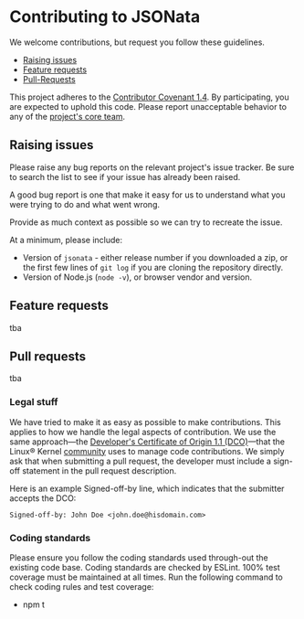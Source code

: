 # Contributing to JSONata

We welcome contributions, but request you follow these guidelines.

 - [Raising issues](#raising-issues)
 - [Feature requests](#feature-requests)
 - [Pull-Requests](#pull-requests)

This project adheres to the [Contributor Covenant 1.4](http://contributor-covenant.org/version/1/4/). By participating, you are expected to uphold this code. Please report unacceptable behavior to any of the [project's core team](https://github.com/orgs/jsonata-js/teams/core).

## Raising issues

Please raise any bug reports on the relevant project's issue tracker. Be sure to search the list to see if your issue has already been raised.

A good bug report is one that make it easy for us to understand what you were trying to do and what went wrong.

Provide as much context as possible so we can try to recreate the issue.

At a minimum, please include:

 - Version of `jsonata` - either release number if you downloaded a zip, or the first few lines of `git log` if you are cloning the repository directly.
 - Version of Node.js (`node -v`), or browser vendor and version.

## Feature requests

tba

## Pull requests

tba

### Legal stuff

We have tried to make it as easy as possible to make contributions. This applies to how we handle the legal aspects of contribution. We use the same approach&mdash;the [Developer's Certificate of Origin 1.1 (DCO)](DCO1.1.txt)&mdash;that the Linux&reg; Kernel [community](http://elinux.org/Developer_Certificate_Of_Origin) uses to manage code contributions. We simply ask that when submitting a pull request, the developer must include a sign-off statement in the pull request description.

Here is an example Signed-off-by line, which indicates that the submitter accepts the DCO:

```
Signed-off-by: John Doe <john.doe@hisdomain.com>
```

### Coding standards

Please ensure you follow the coding standards used through-out the existing code base. Coding standards are checked by ESLint. 100% test coverage must be maintained at all times. Run the following command to check coding rules and test coverage:

 - npm t
